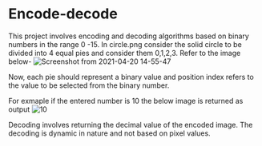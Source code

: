 # Encode-decode

This project involves encoding and decoding algorithms based on binary numbers in the range 0 -15. 
In circle.png consider the solid circle to be divided into 4 equal pies and consider them 0,1,2,3.
Refer to the image below-
![Screenshot from 2021-04-20 14-55-47](https://user-images.githubusercontent.com/81424502/115373639-b1f4e280-a1e9-11eb-84d3-2de6309aa6e8.png)

Now, each pie should represent a binary value and position index refers to the value to be
selected from the binary number.

For exmaple if the entered number is 10 the below image is returned as output
![10](https://user-images.githubusercontent.com/81424502/115374133-2cbdfd80-a1ea-11eb-8fa4-cdbf362e057e.png)

Decoding involves returning the decimal value of the encoded image. The decoding is dynamic in nature and not based on pixel values.
